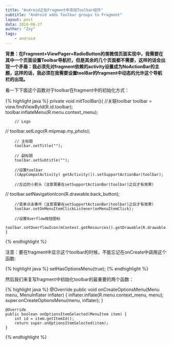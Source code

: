 ```yaml
---
title: "Android之在Fragment中添加Toolbar组件"
subtitle: "Android adds Toolbar groups to Fragment"
layout: post
data: 2018-08-27
author: "Zxy"
tags:
    - android
---
```


**背景：在Fragment+ViewPager+RadioButton的类微信页面实现中，我需要在其中一个页面设置Toolbar导航栏，但是其余的几个页面都不需要，这样的话会出现一个矛盾：我必须先对fragment依赖的activity设置成为NoActionBar的主题，这样的话，我必须在我需要设置toolBar的fragment中动态的允许这个导航栏的出现。**

看一下下面这个函数对于toolbar在fragment中的初始化方式：

{% highlight java %}
private void initToolBar(){
        //关联toolbar
        toolbar = view.findViewById(R.id.toolbar);
        toolbar.inflateMenu(R.menu.context_menu);

        // Logo
//      toolbar.setLogo(R.mipmap.my_photo);

        // 主标题
        toolbar.setTitle("");

        // 副标题
        toolbar.setSubtitle("");

        //设置toolbar
        ((AppCompatActivity) getActivity()).setSupportActionBar(toolbar);

        //左边的小箭头（注意需要在setSupportActionBar(toolbar)之后才有效果）
//        toolbar.setNavigationIcon(R.drawable.back_button);

        //菜单点击事件（注意需要在setSupportActionBar(toolbar)之后才有效果）
        toolbar.setOnMenuItemClickListener(onMenuItemClick);

        //设置Overflow按钮图标
        toolbar.setOverflowIcon(mContext.getResources().getDrawable(R.drawable.settings_button));
    }
{% endhighlight %}

注意：要在fragment中显示这个toolbar的时候，不能忘记在onCreate中调用这个函数:

{% highlight java %}
setHasOptionsMenu(true);
{% endhighlight %}

然后我们来复写fragment中初始化toolbar的最重要的两个函数：

{% highlight java %}
    @Override
    public void onCreateOptionsMenu(Menu menu, MenuInflater inflater) {
        inflater.inflate(R.menu.context_menu, menu);
        super.onCreateOptionsMenu(menu, inflater);
    }

    @Override
    public boolean onOptionsItemSelected(MenuItem item) {
        int id = item.getItemId();
        return super.onOptionsItemSelected(item);
    }
{% endhighlight %}
